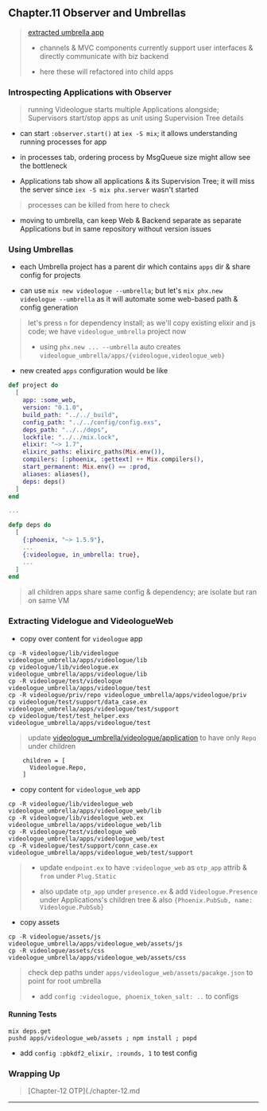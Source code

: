 
## Chapter.11 Observer and Umbrellas

> [extracted umbrella app](https://github.com/abhishekkr/videologue_umbrella)
>
> * channels & MVC components currently support user interfaces & directly communicate with biz backend
>
> * here these will refactored into child apps


### Introspecting Applications with Observer

> running Videologue starts multiple Applications alongside; Supervisors start/stop apps as unit using Supervision Tree details

* can start `:observer.start()` at `iex -S mix`; it allows understanding running processes for app

* in processes tab, ordering process by MsgQueue size might allow see the bottleneck

* Applications tab show all applications & its Supervision Tree; it will miss the server since `iex -S mix phx.server` wasn't started

> processes can be killed from here to check

* moving to umbrella, can keep Web & Backend separate as separate Applications but in same repository without version issues


### Using Umbrellas

* each Umbrella project has a parent dir which contains `apps` dir & share config for projects

* can use `mix new videologue --umbrella`; but let's `mix phx.new videologue --umbrella` as it will automate some web-based path & config generation

> let's press `n` for dependency install; as we'll  copy existing elixir and js code; we have `videologue_umbrella` project now
>
> * using `phx.new ... --umbrella` auto creates `videologue_umbrella/apps/{videologue,videologue_web}`

* new created `apps` configuration would be like

```some_umbrella/apps/some_web/mix.exs
def project do
  [
    app: :some_web,
    version: "0.1.0",
    build_path: "../../_build",
    config_path: "../../config/config.exs",
    deps_path: "../../deps",
    lockfile: "../../mix.lock",
    elixir: "~> 1.7",
    elixirc_paths: elixirc_paths(Mix.env()),
    compilers: [:phoenix, :gettext] ++ Mix.compilers(),
    start_permanent: Mix.env() == :prod,
    aliases: aliases(),
    deps: deps()
  ]
end

...

defp deps do
  [
    {:phoenix, "~> 1.5.9"},
    ...
    {:videologue, in_umbrella: true},
    ...
  ]
end
```

> all children apps share same config & dependency; are isolate but ran on same VM


### Extracting Videlogue and VideologueWeb

* copy over content for `videologue` app

```
cp -R videologue/lib/videologue videologue_umbrella/apps/videologue/lib
cp videologue/lib/videologue.ex videologue_umbrella/apps/videologue/lib
cp -R videologue/test/videologue videologue_umbrella/apps/videologue/test
cp -R videologue/priv/repo videologue_umbrella/apps/videologue/priv
cp videologue/test/support/data_case.ex videologue_umbrella/apps/videologue/test/support
cp videologue/test/test_helper.exs videologue_umbrella/apps/videologue/test
```

> update [videologue\_umbrella/videologue/application](videologue_umbrella/apps/videologue/lib/application.ex) to have only `Repo` under children

```
    children = [
      Videologue.Repo,
    ]
```

* copy content for `videologue_web` app

```
cp -R videologue/lib/videologue_web videologue_umbrella/apps/videologue_web/lib
cp -R videologue/lib/videologue_web.ex videologue_umbrella/apps/videologue_web/lib
cp -R videologue/test/videologue_web videologue_umbrella/apps/videologue_web/test
cp -R videologue/test/support/conn_case.ex videologue_umbrella/apps/videologue_web/test/support
```

> * update `endpoint.ex` to have `:videologue_web` as `otp_app` attrib & `from` under `Plug.Static`
>
> * also update `otp_app` under `presence.ex` & add `Videologue.Presence` under Applications's children tree & also `{Phoenix.PubSub, name: Videologue.PubSub}`

* copy assets

```
cp -R videologue/assets/js videologue_umbrella/apps/videologue_web/assets/js
cp -R videologue/assets/css videologue_umbrella/apps/videologue_web/assets/css
```

> check dep paths under `apps/videologue_web/assets/pacakge.json` to point for root umbrella
>
> * add `config :videologue, phoenix_token_salt: ..` to configs 


#### Running Tests

```
mix deps.get
pushd apps/videologue_web/assets ; npm install ; popd
```

* add `config :pbkdf2_elixir, :rounds, 1` to test config


### Wrapping Up

> [Chapter-12 OTP](./chapter-12.md

---
